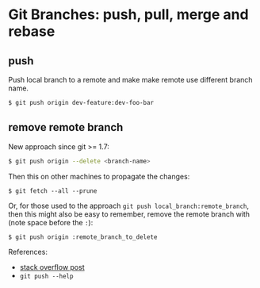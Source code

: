 # Git Branches: push, pull, merge and rebase


## push

Push local branch to a remote and make make remote use different branch name.

```bash
$ git push origin dev-feature:dev-foo-bar
```

## remove remote branch

New approach since git >= 1.7:

```bash
$ git push origin --delete <branch-name>
```

Then this on other machines to propagate the changes:

```
$ git fetch --all --prune
```

Or, for those used to the approach `git push local_branch:remote_branch`, then this might also be easy to remember, remove the remote branch with (note space before the `:`):

```bash
$ git push origin :remote_branch_to_delete
```

References:

- [stack overflow post](https://stackoverflow.com/questions/2003505/how-do-i-delete-a-git-branch-both-locally-and-remotely)
- `git push --help`
